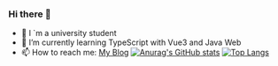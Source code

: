 ### Hi there 👋

- 🔭 I `m a university student
- 🌱 I’m currently learning TypeScript with Vue3 and Java Web 
- 📫 How to reach me: [My Blog](http://monsters1228.cc/)
[![Anurag's GitHub stats](https://github-readme-stats.vercel.app/api?username=anuraghazra)](https://github.com/anuraghazra/github-readme-stats)
[![Top Langs](https://github-readme-stats.vercel.app/api/top-langs/?username=anuraghazra)](https://github.com/anuraghazra/github-readme-stats)
